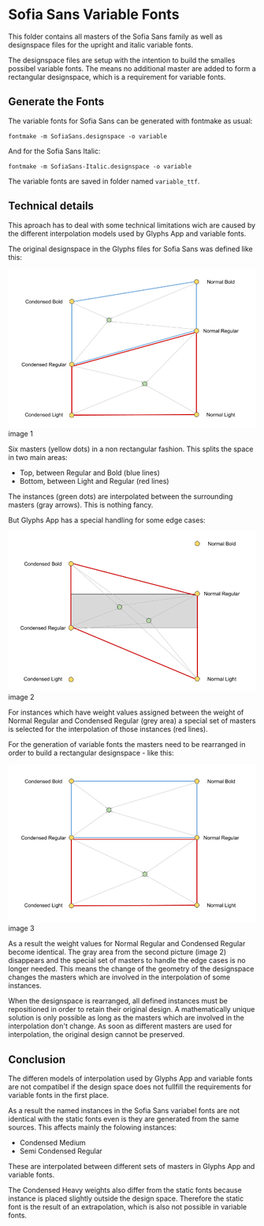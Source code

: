 # Sofia Sans Variable Fonts

This folder contains all masters of the Sofia Sans family as well as designspace files for the upright and italic variable fonts.

The designspace files are setup with the intention to build the smalles possibel variable fonts. The means no additional master are added to form a rectangular designspace, which is a requirement for variable fonts.

## Generate the Fonts

The variable fonts for Sofia Sans can be generated with fontmake as usual:

```
fontmake -m SofiaSans.designspace -o variable
```

And for the Sofia Sans Italic:

```
fontmake -m SofiaSans-Italic.designspace -o variable
```

The variable fonts are saved in folder named `variable_ttf`.

## Technical details

This aproach has to deal with some technical limitations wich are caused by the different interpolation
models used by Glyphs App and variable fonts.

The original designspace in the Glyphs files for Sofia Sans was defined like this:

![Designspace1](./img/Designspace1.png?raw=true)
image 1

Six masters (yellow dots) in a non rectangular fashion. This splits the space in two main areas:
- Top, between Regular and Bold (blue lines)
- Bottom, between Light and Regular (red lines)

The instances (green dots) are interpolated between the surrounding masters (gray arrows). This is nothing fancy. 

But Glyphs App has a special handling for some edge cases:

![Designspace2](./img/Designspace2.png?raw=true)
image 2

For instances which have weight values assigned between the weight of Normal Regular and Condensed Regular (grey area) a special set of masters is selected for the interpolation of those instances (red lines).

For the generation of variable fonts the masters need to be rearranged in order to build a rectangular designspace - like this:

![Designspace3](./img/Designspace3.png?raw=true)
image 3

As a result the weight values for Normal Regular and Condensed Regular become identical. The gray area from the second picture (image 2) disappears and the special set of masters to handle the edge cases is no longer needed. This means the change of the geometry of the designspace changes the masters which are involved in the interpolation of some instances.

When the designspace is rearranged, all defined instances must be repositioned in order to retain their original design. A mathematically unique solution is only possible as long as the masters which are involved in the interpolation don't change. As soon as different masters are used for interpolation, the original design cannot be preserved.

## Conclusion

The differen models of interpolation used by Glyphs App and variable fonts are not compatibel if the design space does not fullfill the requirements for variable fonts in the first place.

As a result the named instances in the Sofia Sans variabel fonts are not identical with the static fonts even is they are generated from the same sources. This affects mainly the folowing instances:

- Condensed Medium
- Semi Condensed Regular

These are interpolated between different sets of masters in Glyphs App and variable fonts.

The Condensed Heavy weights also differ from the static fonts because instance is placed slightly outside the design space. 
Therefore the static font is the result of an extrapolation, which is also not possible in variable fonts.


